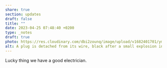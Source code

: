 ```yaml
---
share: true
section: updates
draft: false
title: ""
date: 2023-04-25 07:48:40 +0200
type: _notes
draft: true
photo: https://res.cloudinary.com/dbi2zounq/image/upload/v1682401701/ymwpx5iqh4tz6tu4joi3.jpg
alt: A plug is detached from its wire, black after a small explosion in the electric circuit.
---
```


Lucky thing we have a good electrician.
